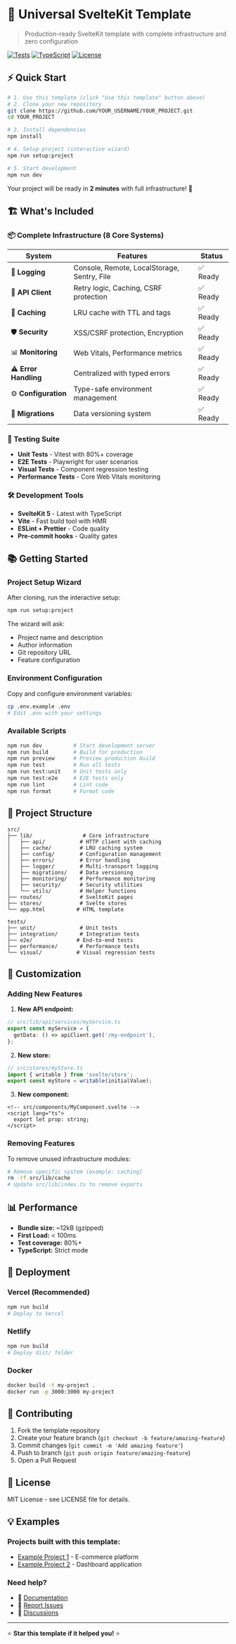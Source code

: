 # 🚀 Universal SvelteKit Template

> Production-ready SvelteKit template with complete infrastructure and zero configuration

[![Tests](https://img.shields.io/badge/tests-13%20passing-brightgreen)](tests)
[![TypeScript](https://img.shields.io/badge/TypeScript-strict-blue)](tsconfig.json)
[![License](https://img.shields.io/badge/license-MIT-green)](LICENSE)

## ⚡ Quick Start

```bash
# 1. Use this template (click "Use this template" button above)
# 2. Clone your new repository
git clone https://github.com/YOUR_USERNAME/YOUR_PROJECT.git
cd YOUR_PROJECT

# 3. Install dependencies
npm install

# 4. Setup project (interactive wizard)
npm run setup:project

# 5. Start development
npm run dev
```

Your project will be ready in **2 minutes** with full infrastructure! 🎯

## 🏗️ What's Included

### 📦 Complete Infrastructure (8 Core Systems)

| System                | Features                                    | Status   |
| --------------------- | ------------------------------------------- | -------- |
| 📝 **Logging**        | Console, Remote, LocalStorage, Sentry, File | ✅ Ready |
| 🔄 **API Client**     | Retry logic, Caching, CSRF protection       | ✅ Ready |
| 💾 **Caching**        | LRU cache with TTL and tags                 | ✅ Ready |
| 🛡️ **Security**       | XSS/CSRF protection, Encryption             | ✅ Ready |
| 📊 **Monitoring**     | Web Vitals, Performance metrics             | ✅ Ready |
| ⚠️ **Error Handling** | Centralized with typed errors               | ✅ Ready |
| ⚙️ **Configuration**  | Type-safe environment management            | ✅ Ready |
| 🔄 **Migrations**     | Data versioning system                      | ✅ Ready |

### 🧪 Testing Suite

- **Unit Tests** - Vitest with 80%+ coverage
- **E2E Tests** - Playwright for user scenarios
- **Visual Tests** - Component regression testing
- **Performance Tests** - Core Web Vitals monitoring

### 🛠️ Development Tools

- **SvelteKit 5** - Latest with TypeScript
- **Vite** - Fast build tool with HMR
- **ESLint + Prettier** - Code quality
- **Pre-commit hooks** - Quality gates

## 📚 Getting Started

### Project Setup Wizard

After cloning, run the interactive setup:

```bash
npm run setup:project
```

The wizard will ask:

- Project name and description
- Author information
- Git repository URL
- Feature configuration

### Environment Configuration

Copy and configure environment variables:

```bash
cp .env.example .env
# Edit .env with your settings
```

### Available Scripts

```bash
npm run dev          # Start development server
npm run build        # Build for production
npm run preview      # Preview production build
npm run test         # Run all tests
npm run test:unit    # Unit tests only
npm run test:e2e     # E2E tests only
npm run lint         # Lint code
npm run format       # Format code
```

## 🎯 Project Structure

```
src/
├── lib/                # Core infrastructure
│   ├── api/           # HTTP client with caching
│   ├── cache/         # LRU caching system
│   ├── config/        # Configuration management
│   ├── errors/        # Error handling
│   ├── logger/        # Multi-transport logging
│   ├── migrations/    # Data versioning
│   ├── monitoring/    # Performance monitoring
│   ├── security/      # Security utilities
│   └── utils/         # Helper functions
├── routes/            # SvelteKit pages
├── stores/            # Svelte stores
└── app.html          # HTML template

tests/
├── unit/              # Unit tests
├── integration/       # Integration tests
├── e2e/              # End-to-end tests
├── performance/       # Performance tests
└── visual/           # Visual regression tests
```

## 🔧 Customization

### Adding New Features

1. **New API endpoint:**

```typescript
// src/lib/api/services/myService.ts
export const myService = {
  getData: () => apiClient.get('/my-endpoint'),
};
```

2. **New store:**

```typescript
// src/stores/myStore.ts
import { writable } from 'svelte/store';
export const myStore = writable(initialValue);
```

3. **New component:**

```svelte
<!-- src/components/MyComponent.svelte -->
<script lang="ts">
  export let prop: string;
</script>
```

### Removing Features

To remove unused infrastructure modules:

```bash
# Remove specific system (example: caching)
rm -rf src/lib/cache
# Update src/lib/index.ts to remove exports
```

## 📊 Performance

- **Bundle size:** ~12kB (gzipped)
- **First Load:** < 100ms
- **Test coverage:** 80%+
- **TypeScript:** Strict mode

## 🚀 Deployment

### Vercel (Recommended)

```bash
npm run build
# Deploy to Vercel
```

### Netlify

```bash
npm run build
# Deploy dist/ folder
```

### Docker

```bash
docker build -t my-project .
docker run -p 3000:3000 my-project
```

## 🤝 Contributing

1. Fork the template repository
2. Create your feature branch (`git checkout -b feature/amazing-feature`)
3. Commit changes (`git commit -m 'Add amazing feature'`)
4. Push to branch (`git push origin feature/amazing-feature`)
5. Open a Pull Request

## 📄 License

MIT License - see LICENSE file for details.

## 💡 Examples

### Projects built with this template:

- [Example Project 1](https://github.com/user/project1) - E-commerce platform
- [Example Project 2](https://github.com/user/project2) - Dashboard application

### Need help?

- 📖 [Documentation](docs/INFRASTRUCTURE.md)
- 🐛 [Report Issues](https://github.com/kinderlystv-png/project-template/issues)
- 💬 [Discussions](https://github.com/kinderlystv-png/project-template/discussions)

---

⭐ **Star this template if it helped you!** ⭐
